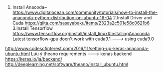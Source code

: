 1. Install Anacoda~
  https://www.digitalocean.com/community/tutorials/how-to-install-the-anaconda-python-distribution-on-ubuntu-16-04
 2.Install Driver and Cuda
  https://qiita.com/sasayabaku/items/2323a2c501e58c0621b6
 3.Install Tensorflow
  https://www.tensorflow.org/install/install_linux#InstallingAnaconda
  Latest tensorflow-gpu doen't work with cuda9.1 ---> using cuda9.0
  
  http://www.codesofinterest.com/2016/11/setting-up-keras-anaconda-ubuntu.html
 Lưu ý theano requirements ---> kenas backend
 https://keras.io/ja/backend/
 http://deeplearning.net/software/theano/install_ubuntu.html
 
